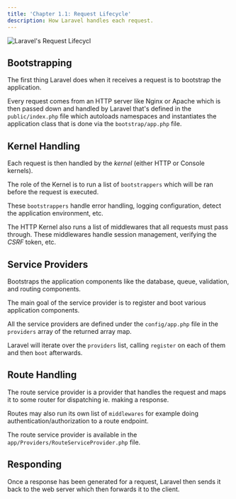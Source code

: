 ```yaml
---
title: 'Chapter 1.1: Request Lifecycle'
description: How Laravel handles each request.
---
```


![Laravel's Request Lifecycl](/images/figures/laravel/laravel-request-lifecycle.png)

## Bootstrapping

The first thing Laravel does when it receives a request is to 
bootstrap the application.

Every request comes from an HTTP server like Nginx or Apache 
which is then passed down and handled by Laravel that's defined 
in the `public/index.php` file which autoloads namespaces and 
instantiates the application class that is done via the 
`bootstrap/app.php` file.

## Kernel Handling

Each request is then handled by the _kernel_ (either HTTP or Console 
kernels).

The role of the Kernel is to run a list of `bootstrappers` which will 
be ran before the request is executed.

These `bootstrappers` handle error handling, logging configuration, 
detect the application environment, etc.

The HTTP Kernel also runs a list of middlewares that all requests 
must pass through. These middlewares handle session management, 
verifying the _CSRF_ token, etc.

## Service Providers

Bootstraps the application components like the database, queue, 
validation, and routing components.

The main goal of the service provider is to register and boot 
various application components.

All the service providers are defined under the `config/app.php` 
file in the `providers` array of the returned array map.

Laravel will iterate over the `providers` list, calling `register` 
on each of them and then `boot` afterwards.

## Route Handling

The route service provider is a provider that handles the request 
and maps it to some router for dispatching ie. making a response.

Routes may also run its own list of `middlewares` for example 
doing authentication/authorization to a route endpoint.

The route service provider is available in the `app/Providers/RouteServiceProvider.php` 
file.

## Responding

Once a response has been generated for a request, Laravel then sends 
it back to the web server which then forwards it to the client.
